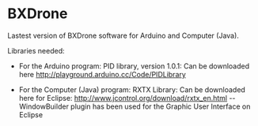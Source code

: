 BXDrone
=======
Lastest version of BXDrone software for Arduino and Computer (Java).

Libraries needed:
- For the Arduino program: PID library, version 1.0.1: Can be downloaded here http://playground.arduino.cc/Code/PIDLibrary

- For the Computer (Java) program: RXTX Library: Can be downloaded here for Eclipse: http://www.jcontrol.org/download/rxtx_en.html
-- WindowBuilder plugin has been used for the Graphic User Interface on Eclipse
